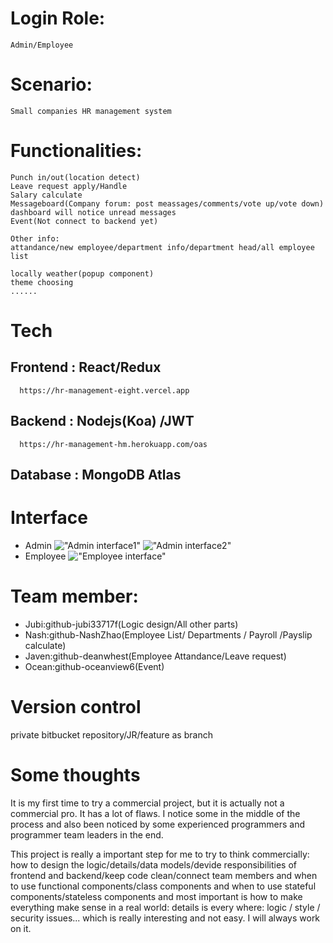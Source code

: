 

# Login Role:
    Admin/Employee

# Scenario: 
    Small companies HR management system

# Functionalities:
    Punch in/out(location detect)
    Leave request apply/Handle
    Salary calculate
    Messageboard(Company forum: post meassages/comments/vote up/vote down) dashboard will notice unread messages
    Event(Not connect to backend yet)

    Other info:
    attandance/new employee/department info/department head/all employee list

    locally weather(popup component)
    theme choosing
    ......

# Tech
   ## Frontend : React/Redux
      https://hr-management-eight.vercel.app
   ## Backend : Nodejs(Koa) /JWT
      https://hr-management-hm.herokuapp.com/oas
   ## Database : MongoDB Atlas
# Interface 
* Admin
!["Admin interface1"](https://images.pexels.com/photos/5009506/pexels-photo-5009506.jpeg?auto=compress&cs=tinysrgb&dpr=2&h=750&w=1260)
!["Admin interface2"](https://images.pexels.com/photos/5009508/pexels-photo-5009508.jpeg?auto=compress&cs=tinysrgb&dpr=2&h=750&w=1260)
* Employee
!["Employee interface"](https://images.pexels.com/photos/5009507/pexels-photo-5009507.jpeg?auto=compress&cs=tinysrgb&dpr=2&h=750&w=1260)
# Team member:
  * Jubi:github-jubi33717f(Logic design/All other parts)
  * Nash:github-NashZhao(Employee List/ Departments / Payroll /Payslip calculate)
  * Javen:github-deanwhest(Employee Attandance/Leave request)
  * Ocean:github-oceanview6(Event)

# Version control
  private bitbucket repository/JR/feature as branch

# Some thoughts
It is my first time to try a commercial project, but it is actually not a commercial pro. It has a lot of flaws. I notice some in the middle of the process and also been noticed by some experienced programmers and programmer team leaders in the end.

This project is really a important step for me to try to think commercially:
how to design the logic/details/data models/devide responsibilities of frontend and backend/keep code clean/connect team members and when to use functional components/class components and when to use stateful components/stateless components and most important is how to make everything make sense in a real world: details is every where: logic / style / security issues... which is really interesting and not easy. I will always work on it.


